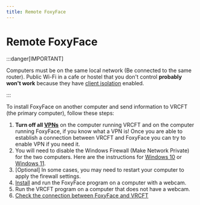 ```yaml
---
title: Remote FoxyFace
---
```


# Remote FoxyFace

:::danger[IMPORTANT]

Computers must be on the same local network (Be connected to the same router). Public Wi-Fi in a cafe or hostel that you don't control **probably won't work** because they have [client isolation](https://support.denon.com/app/answers/detail/a_id/3746/~/wireless%2C-ap-or-client-isolation#:~:text=Wireless%20Isolation%2C%20sometimes%20called%20Client,network%20by%20a%20wired%20connection.) enabled.

:::

To install FoxyFace on another computer and send information to VRCFT (the primary computer), follow these steps:
1. **Turn off all [VPNs](https://en.wikipedia.org/wiki/Virtual_private_network)** on the computer running VRCFT and on the computer running FoxyFace, if you know what a VPN is! Once you are able to establish a connection between VRCFT and FoxyFace you can try to enable VPN if you need it.
2. You will need to disable the Windows Firewall (Make Network Private) for the two computers. Here are the instructions for [Windows 10](https://www.lifewire.com/change-networks-to-private-on-windows-10-5185933) or [Windows 11](https://winaero.com/how-to-make-network-private-or-public-in-windows-11/).
3. \[Optional\] In some cases, you may need to restart your computer to apply the firewall settings.
4. [Install](/FoxyFace/FoxyFace.md) and run the FoxyFace program on a computer with a webcam.
5. Run the VRCFT program on a computer that does not have a webcam.
6. [Check the connection between FoxyFace and VRCFT](/FoxyFace/connection/Check-Connection.md)